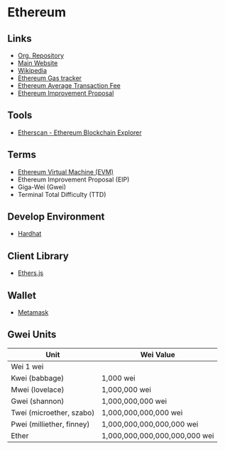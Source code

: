 # Ethereum

<!--
Avalanche
Solana
Fantom
Near
Cloken

https://github.com/scaffold-eth/scaffold-eth

https://www.casadocodigo.com.br/products/livro-blockchain-ethereum
-->

## Links

- [Org. Repository](https://github.com/ethereum)
- [Main Website](https://ethereum.org)
- [Wikipedia](https://en.wikipedia.org/wiki/Ethereum)
- [Ethereum Gas tracker](https://useweb3.xyz/gas)
- [Ethereum Average Transaction Fee](https://ycharts.com/indicators/ethereum_average_transaction_fee)
- [Ethereum Improvement Proposal](https://github.com/ethereum/EIPs)

## Tools

- [Etherscan - Ethereum Blockchain Explorer](https://etherscan.io/)

<!--
https://snapshot.org
-->

## Terms

- [Ethereum Virtual Machine (EVM)](https://ethereum.org/en/developers/docs/evm/)
- Ethereum Improvement Proposal (EIP)
- Giga-Wei (Gwei)
- Terminal Total Difficulty (TTD)

## Develop Environment

- [Hardhat](/hardhat.md)

## Client Library

- [Ethers.js](/ethers.js.md)

## Wallet

- [Metamask](/metamask.md)

## Gwei Units

| Unit                      | Wei Value                     |
| ------------------------- | ----------------------------- |
| Wei 1 wei                 |
| Kwei (babbage)            | 1,000 wei                     |
| Mwei (lovelace)           | 1,000,000 wei                 |
| Gwei (shannon)            | 1,000,000,000 wei             |
| Twei (microether, szabo)  | 1,000,000,000,000 wei         |
| Pwei (milliether, finney) | 1,000,000,000,000,000 wei     |
| Ether                     | 1,000,000,000,000,000,000 wei |
